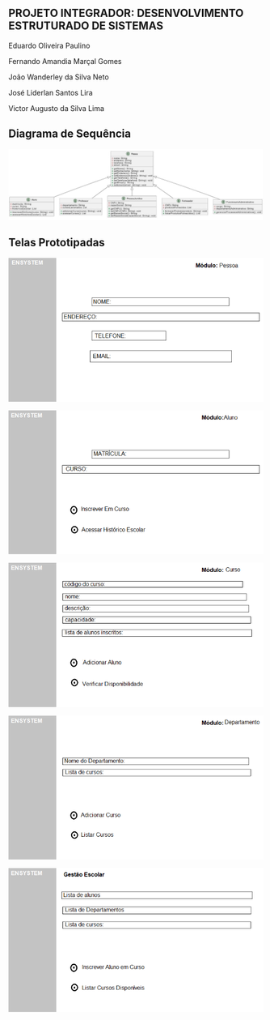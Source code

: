 ## PROJETO INTEGRADOR: DESENVOLVIMENTO ESTRUTURADO DE SISTEMAS


Eduardo Oliveira Paulino

Fernando Amandia Marçal Gomes

João Wanderley da Silva Neto

José Liderlan Santos Lira

Victor Augusto da Silva Lima


## Diagrama de Sequência

![Sequence diagram!](/sequencediag.jpeg "sequence diagram image")

## Telas Prototipadas

![Screen by system!](/system1.png "system1 by system")

![Screen by system!](/system2.png "system2 by system")

![Screen by system!](/system3.png "system3 by system")

![Screen by system!](/system4.png "system4 by system")

![Screen by system!](/system5.png "system5 by system")
